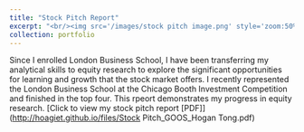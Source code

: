 ```yaml
---
title: "Stock Pitch Report"
excerpt: "<br/><img src='/images/stock pitch image.png' style='zoom:50%'>"
collection: portfolio
---
```


Since I enrolled London Business School, I have been transferring my analytical skills to equity research to explore the significant opportunities for learning and growth that the stock market offers. I recently represented the London Business School at the Chicago Booth Investment Competition and finished in the top four. This rpeort demonstrates my progress in equity research.
[Click to view my stock pitch report [PDF]](http://hoagiet.github.io/files/Stock Pitch_GOOS_Hogan Tong.pdf)
